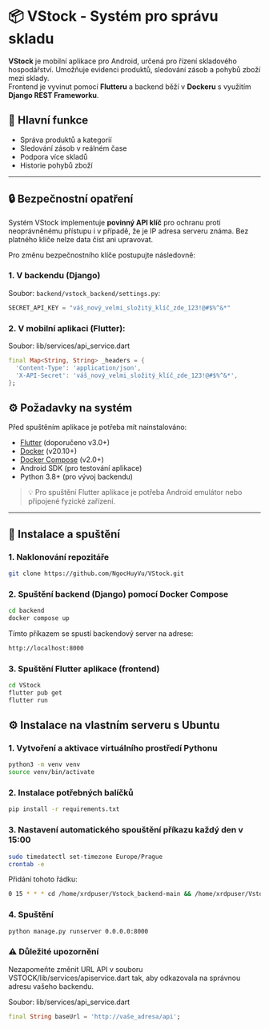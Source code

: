 # 📦 VStock - Systém pro správu skladu

**VStock** je mobilní aplikace pro Android, určená pro řízení skladového hospodářství. Umožňuje evidenci produktů, sledování zásob a pohybů zboží mezi sklady.  
Frontend je vyvinut pomocí **Flutteru** a backend běží v **Dockeru** s využitím **Django REST Frameworku**.

## 🌟 Hlavní funkce
- Správa produktů a kategorií
- Sledování zásob v reálném čase
- Podpora více skladů
- Historie pohybů zboží
---

## 🔒 Bezpečnostní opatření

Systém VStock implementuje **povinný API klíč** pro ochranu proti neoprávněnému přístupu i v případě, že je IP adresa serveru známa. Bez platného klíče nelze data číst ani upravovat.

Pro změnu bezpečnostního klíče postupujte následovně:

### 1. V backendu (Django)
Soubor: `backend/vstock_backend/settings.py`:

```python
SECRET_API_KEY = "váš_nový_velmi_složitý_klíč_zde_123!@#$%^&*"
```

### 2. V mobilní aplikaci (Flutter):
Soubor: lib/services/api_service.dart

```dart
final Map<String, String> _headers = {
  'Content-Type': 'application/json',
  'X-API-Secret': 'váš_nový_velmi_složitý_klíč_zde_123!@#$%^&*',
};
```

## ⚙️ Požadavky na systém

Před spuštěním aplikace je potřeba mít nainstalováno:

- [Flutter](https://flutter.dev/docs/get-started/install) (doporučeno v3.0+)
- [Docker](https://www.docker.com/) (v20.10+)
- [Docker Compose](https://docs.docker.com/compose/) (v2.0+)
- Android SDK (pro testování aplikace)
- Python 3.8+ (pro vývoj backendu)

> 💡 Pro spuštění Flutter aplikace je potřeba Android emulátor nebo připojené fyzické zařízení.

---

## 🚀 Instalace a spuštění

### 1. Naklonování repozitáře
```bash
git clone https://github.com/NgocHuyVu/VStock.git
```
### 2. Spuštění backend (Django) pomocí Docker Compose 
```bash
cd backend
docker compose up 
```
Tímto příkazem se spustí backendový server na adrese:
```bash
http://localhost:8000
```

### 3. Spuštění Flutter aplikace (frontend)
```bash
cd VStock
flutter pub get
flutter run
```

## ⚙️ Instalace na vlastním serveru s Ubuntu


### 1. Vytvoření a aktivace virtuálního prostředí Pythonu

```bash
python3 -m venv venv
source venv/bin/activate
```

### 2. Instalace potřebných balíčků
```bash
pip install -r requirements.txt
```

### 3. Nastavení automatického spouštění příkazu každý den v 15:00
```bash
sudo timedatectl set-timezone Europe/Prague
crontab -e
```

Přidání tohoto řádku:
```bash
0 15 * * * cd /home/xrdpuser/Vstock_backend-main && /home/xrdpuser/Vstock_backend-main/venv/bin/python manage.py fetch_eur_czk >> /home/xrdpuser/Vstock_backend-main/fetch_eur_czk.log 2>&1
```

### 4. Spuštění
```bash
python manage.py runserver 0.0.0.0:8000
```
### ⚠️ Důležité upozornění
Nezapomeňte změnit URL API v souboru VSTOCK/lib/services/apiservice.dart tak, aby odkazovala na správnou adresu vašeho backendu.

Soubor: lib/services/api_service.dart

```dart
final String baseUrl = 'http://vaše_adresa/api';
```
